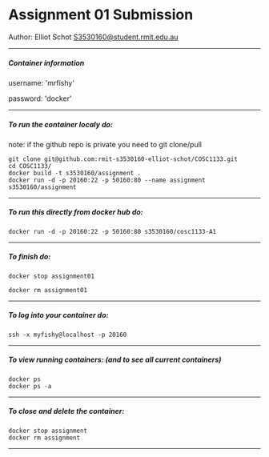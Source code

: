 Assignment 01 Submission
==========

Author: Elliot Schot <S3530160@student.rmit.edu.au>

----------------
##### Container information #####

username: 'mrfishy'

password: 'docker'

----------------
##### To run the container localy do: #####
note: if the github repo is private you need to git clone/pull 

~~~
git clone git@github.com:rmit-s3530160-elliot-schot/COSC1133.git
cd COSC1133/
docker build -t s3530160/assignment .
docker run -d -p 20160:22 -p 50160:80 --name assignment s3530160/assignment
~~~

----------------
##### To run this directly from docker hub do: ##### 

~~~
docker run -d -p 20160:22 -p 50160:80 s3530160/cosc1133-A1
~~~

----------------
##### To finish do: ##### 
~~~
docker stop assignment01
~~~
~~~
docker rm assignment01
~~~

----------------
##### To log into your container do: ##### 

~~~
ssh -x myfishy@localhost -p 20160
~~~

----------------
##### To view running containers: (and to see all current containers) #####
```
docker ps
docker ps -a
```

----------------
##### To close and delete the container: ##### 
```
docker stop assignment
docker rm assignment
```

-----------
